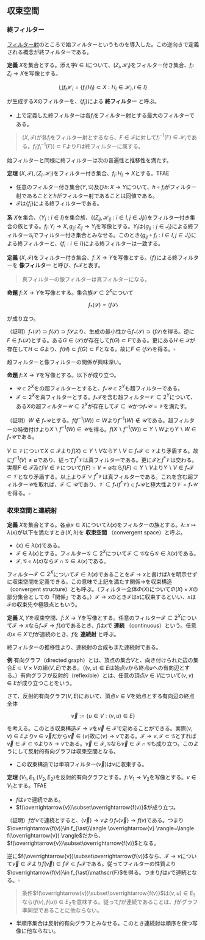 
## 収束空間

### 終フィルター

[フィルター射](/FilterMap.md)のところで始フィルターというものを導入した。この逆向きで定義される概念が終フィルターである。

__定義__ $X$を集合とする。添え字$i\in I$について、$(Z_{i}, \mathscr{H}_{i})$をフィルター付き集合、$f_{i}\colon Z_{i}\rightarrow X$を写像とする。

$$
\bigcup f_{i}\mathscr{H}_{i}=\lbrace f_{i}( H_{i} )\subset X : H_{i}\in\mathscr{H}_{i}, i\in I \rbrace
$$

が生成する$X$のフィルターを、$\lbrace f_{i} \rbrace$による **終フィルター** と呼ぶ。

- 上で定義した終フィルターは各$f_{i}$をフィルター射とする最大のフィルターである。

> $(X, \mathscr{F})$が各$f_{i}$をフィルター射とするなら、$F\in\mathscr{F}$に対して$f_{i}^{-1}(F)\in\mathscr{H}_{i}$である。$f_{i}(f_{i}^{-1}(F))\subset F$より$F$は終フィルターに属する。

始フィルターと同様に終フィルターは次の普遍性と推移性を満たす。

__定理__ $(X, \mathscr{F}), (Z_{i}, \mathscr{H}_{i})$をフィルター付き集合、$f_{i}\colon H_{i}\rightarrow X$とする。TFAE

- 任意のフィルター付き集合$(Y, \mathscr{G})$及び$h\colon X\rightarrow Y$について、$h\circ f_{i}$がフィルター射であることと$h$がフィルター射であることは同値である。
- $\mathscr{F}$は$\lbrace f_{i} \rbrace$による終フィルターである。

__系__ $X$を集合、$\lbrace Y_{i} : i\in I \rbrace$を集合族、$\lbrace (Z_{ij}, \mathscr{H}_{ij} : i\in I, j\in J_{i} ) \rbrace$をフィルター付き集合の族とする。$f_{i}\colon Y_{i}\rightarrow X, g_{ij}\colon Z_{ij}\rightarrow Y_{i}$を写像とする。$Y_{i}$は$\lbrace g_{ij} : j\in J_{i} \rbrace$による終フィルター$\mathscr{G}_{i}$でフィルター付き集合とみなせる。このとき$\lbrace g_{ij}\circ f_{i} : i\in I, j\in J_{i} \rbrace$による終フィルターと、$\lbrace f_{i} : i\in I \rbrace$による終フィルターは一致する。

__定義__ $(X, \mathscr{F})$をフィルター付き集合、$f\colon X\rightarrow Y$を写像とする。$\lbrace f \rbrace$による終フィルターを **像フィルター** と呼び、$f_{\ast}\mathscr{F}$と表す。

> 真フィルターの像フィルターは真フィルターになる。

__命題__ $f\colon X\rightarrow Y$を写像とする。集合族$\mathscr{S}\subset 2^{X}$について

$$
f_{\ast}\langle \mathscr{S} \rangle=\langle f\mathscr{S} \rangle
$$

が成り立つ。

（証明）$f_{\ast}\langle \mathscr{S} \rangle\supset f\langle \mathscr{S} \rangle\supset f\mathscr{S}$より、生成の最小性から$f_{\ast}\langle \mathscr{S} \rangle\supset \langle f\mathscr{S} \rangle$を得る。逆に$F\in f_{\ast}\langle \mathscr{S} \rangle$とする。ある$G\in\langle \mathscr{S} \rangle$が存在して$f(G)\subset F$である。更にある$H\in\mathscr{S}$が存在して$H\subset G$より、$f(H)\subset f(G)\subset F$となる。故に$F\in\langle f\mathscr{S} \rangle$を得る。$\square$

超フィルターと像フィルターの関係が興味深い。

__命題__ $f\colon X\rightarrow Y$を写像とする。以下が成り立つ。

- $\mathscr{U}\subset 2^{X}$をの超フィルターとすると、$f_{\ast}\mathscr{U}\subset 2^{Y}$も超フィルターである。
- $\mathscr{F}\subset 2^{X}$を真フィルターとする。$f_{\ast}\mathscr{F}$を含む超フィルター$\mathscr{V}\subset 2^{Y}$について、ある$X$の超フィルター$\mathscr{U}\subset 2^{X}$が存在して$\mathscr{F}\subset\mathscr{U}$かつ$f_{\ast}\mathscr{U}=\mathscr{V}$を満たす。

（証明）$W\notin f_{\ast}\mathscr{U}$とする。$f(f^{-1}(W))\subset W$より$f^{-1}(W)\notin\mathscr{U}$である。超フィルターの特徴付けより$X\backslash f^{-1}(W)\in\mathscr{U}$を得る。$f(X\backslash f^{-1}(W))\subset Y\backslash W$より$Y\backslash W\in f_{\ast}\mathscr{U}$である。

$V\in\mathscr{V}$について$X\in\mathscr{F}$より$f(X)\subset Y\backslash V$なら$Y\backslash V\in f_{\ast}\mathscr{F}\subset\mathscr{V}$より矛盾する。故に$f^{-1}(V)\neq\emptyset$であり、従って$f^{\ast}\mathscr{V}$は真フィルターである。更に$\mathscr{F}$と$f^{\ast}\mathscr{V}$は交わる。実際$F\in\mathscr{F}$及び$V\in\mathscr{V}$について$f(F)\cap V=\emptyset$なら$f(F)\subset Y\backslash V$より$Y\backslash V\in f_{\ast}\mathscr{F}\subset\mathscr{V}$となり矛盾する。以上より$\mathscr{F}\vee f^{\ast}\mathscr{V}$は真フィルターである。これを含む超フィルター$\mathscr{U}$を取れば、$\mathscr{F}\subset\mathscr{U}$であり、$\mathscr{V}\subset f_{\ast}(f^{\ast}\mathscr{V})\subset f_{\ast}\mathscr{U}$と極大性より$\mathscr{V}=f_{\ast}\mathscr{U}$を得る。$\square$


### 収束空間と連続射

__定義__ $X$を集合とする。各点$x\in X$について$\lambda(x)$をフィルターの族とする。$\lambda\colon x\mapsto\lambda(x)$が以下を満たすとき$(X, \lambda)$を **収束空間** （convergent space）と呼ぶ。

- $\langle x \rangle\in\lambda(x)$である。
- $\mathscr{F}\in\lambda(x)$とする。フィルター$\mathscr{G}\subset 2^{X}$について$\mathscr{F}\subset\mathscr{G}$なら$\mathscr{G}\in\lambda(x)$である。
- $\mathscr{F}, \mathscr{G}\in\lambda(x)$なら$\mathscr{F}\cap\mathscr{G}\in\lambda(x)$である。

フィルター$\mathscr{F}\subset 2^{X}$について$\mathscr{F}\in\lambda(x)$であることを$\mathscr{F}\rightarrow x$と書けば$\lambda$を明示せずに収束空間を定義できる。この意味で上記を満たす関係$\rightarrow$を収束構造（convergent structure）とも呼ぶ。（フィルター全体$\Phi(X)$について$\Phi(X)\times X$の部分集合としての「関係」である。）$\mathscr{F}\rightarrow x$のとき$\mathscr{F}$は$x$に収束するといい、$x$は$\mathscr{F}$の収束先や極限点ともいう。

__定義__ $X, Y$を収束空間、$f\colon X\rightarrow Y$を写像とする。任意のフィルター$\mathscr{F}\subset 2^{X}$について$\mathscr{F}\rightarrow x$なら$f_{\ast}\mathscr{F}\rightarrow f(x)$であるとき、$f$は$x$で **連続** （continuous）という。任意の$x\in X$で$f$が連続のとき、$f$を **連続射** と呼ぶ。

終フィルターの推移性より、連続射の合成もまた連続射である。

__例__ 有向グラフ（directed graph）とは、頂点の集合$V$と、向き付けられた辺の集合$E\subset V\times V$の組$(V, E)$である。（$(v, u)\in E$は始点$v$から終点$u$への有向辺とする。）有向グラフが反射的（reflexible）とは、任意の頂点$v\in V$について$(v, v)\in E$が成り立つことをいう。

さて、反射的有向グラフ$(V, E)$において、頂点$v\in V$を始点とする有向辺の終点全体

$$
\overrightarrow{v}:=\lbrace u\in V : (v, u)\in E \rbrace
$$

を考える。このとき収束構造$\mathscr{F}\rightarrow v$を$\overrightarrow{v}\in\mathscr{F}$で定めることができる。実際$(v, v)\in E$より$v\in\overrightarrow{v}$だから$\overrightarrow{v}\in\langle v \rangle$故に$\langle v \rangle\rightarrow v$である。$\mathscr{F}\rightarrow v, \mathscr{F}\subset\mathscr{G}$とすれば$\overrightarrow{v}\in\mathscr{F}\subset\mathscr{G}$より$\mathscr{G}\rightarrow v$である。$\overrightarrow{v}\in\mathscr{F}, \mathscr{G}$なら$\overrightarrow{v}\in\mathscr{F}\cap\mathscr{G}$も成り立つ。このようにして反射的有向グラフは収束空間となる。

- この収束構造では単項フィルター$\langle \overrightarrow{v} \rangle$は$v$に収束する。

__定理__ $(V_{1}, E_{1}, (V_{2}, E_{2})$を反射的有向グラフとする。$f\colon V_{1}\rightarrow V_{2}$を写像とする。$v\in V_{1}$とする。TFAE

- $f$は$v$で連続である。
- $f(\overrightarrow{v})\subset\overrightarrow{f(v)}$が成り立つ。

（証明）$f$が$v$で連続とすると、$\langle \overrightarrow{v} \rangle\rightarrow v$より$f_{\ast}\langle \overrightarrow{v} \rangle\rightarrow f(v)$である。つまり$\overrightarrow{f(v)}\in f_{\ast}\langle \overrightarrow{v} \rangle=\langle f(\overrightarrow{v}) \rangle$だから、$f(\overrightarrow{v})\subset\overrightarrow{f(v)}$となる。

逆に$f(\overrightarrow{v})\subset\overrightarrow{f(v)}$なら、$\mathscr{F}\rightarrow v$について$\overrightarrow{v}\in\mathscr{F}$より$f(\overrightarrow{v})\in f\mathscr{F}\subset f_{\ast}\mathscr{F}$である。従ってフィルターの性質より$\overrightarrow{f(v)}\in f_{\ast}\mathscr{F}$を得る。つまり$f$は$v$で連続となる。$\square$

> 条件$f(\overrightarrow{v})\subset\overrightarrow{f(v)}$は$(v, u)\in E_{1}$なら$(f(v), f(u))\in E_{2}$を意味する。従って$f$が連続であることは、$f$がグラフ準同型であることに他ならない。

- 半順序集合は反射的有向グラフとみなせる。このとき連続射は順序を保つ写像に他ならない。